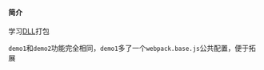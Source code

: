 #### 简介
学习[DLL](https://webpack.js.org/plugins/dll-plugin/)打包

`demo1`和`demo2`功能完全相同，`demo1`多了一个`webpack.base.js`公共配置，便于拓展